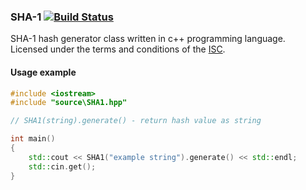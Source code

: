 ### SHA-1 [![Build Status](https://travis-ci.org/da-an/SHA-1.svg?branch=master)](https://travis-ci.org/da-an/SHA-1)
SHA-1 hash generator class written in c++ programming language.</br>Licensed under the terms and conditions of the [ISC](https://en.wikipedia.org/wiki/ISC_license).
#### Usage example
```cpp
#include <iostream>
#include "source\SHA1.hpp"

// SHA1(string).generate() - return hash value as string

int main()
{
	std::cout << SHA1("example string").generate() << std::endl;
	std::cin.get();
}
```
